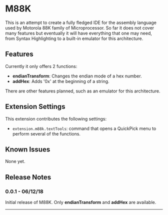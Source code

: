 # M88K 

This is an attempt to create a fully fledged IDE for the assembly language used by Motorola 88K family of Microprocessor. So far it does not cover many features but eventually it will have everything that one may need, from Syntax Highlighting to a built-in emulator for this architecture.

## Features

Currently it only offers 2 functions:

- **endianTransform**: Changes the endian mode of a hex number.
- **addHex**: Adds '0x' at the beginning of a string.

There are other features planned, such as an emulator for this architecture.

## Extension Settings

This extension contributes the following settings:

* `extension.m88k.textTools`: command that opens a QuickPick menu to perform several of the functions.

## Known Issues

None yet.

## Release Notes

### 0.0.1 - 06/12/18

Initial release of M88K. Only **endianTransform** and **addHex** are available.

-----------------------------------------------------------------------------------------------------------

